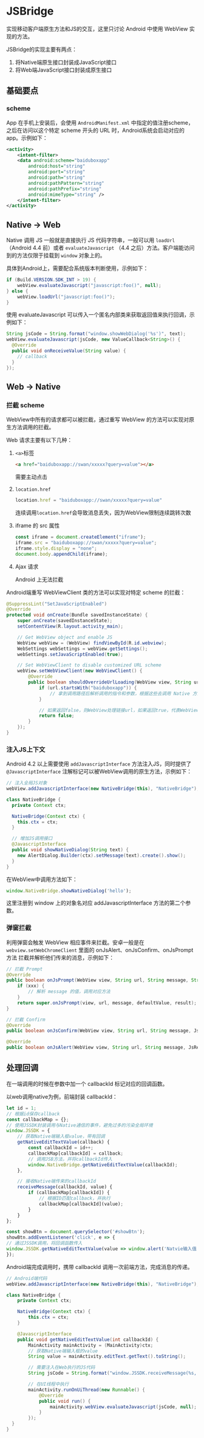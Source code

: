 # JSBridge
实现移动客户端原生方法和JS的交互，这里只讨论 Android 中使用 WebView 实现的方法。

JSBridge的实现主要有两点：
1. 将Native端原生接口封装成JavaScript接口
2. 将Web端JavaScript接口封装成原生接口

## 基础要点
### scheme
App 在手机上安装后，会使用 `AndroidManifest.xml` 中指定的值注册scheme，之后在访问以这个特定 scheme 开头的 URL 时，Android系统会启动对应的 app。示例如下：
```xml
<activity>
    <intent-filter>
    <data android:scheme="baiduboxapp"
        android:host="string"
        android:port="string"
        android:path="string"
        android:pathPattern="string"
        android:pathPrefix="string"
        android:mimeType="string" />
    </intent-filter>
</activity>
```

## Native -> Web
Native 调用 JS 一般就是直接执行 JS 代码字符串，一般可以用 `loadUrl` （Android 4.4 前）或者 `evaluateJavascript` （4.4 之后）方法。客户端能访问到的方法仅限于挂载到 `window` 对象上的。

具体到Android上，需要配合系统版本判断使用，示例如下：
```java
if (Build.VERSION.SDK_INT > 19) {
    webView.evaluateJavascript("javascript:foo()", null);
} else {
    webView.loadUrl("javascript:foo()");
}
```

使用 evaluateJavascript 可以传入一个匿名内部类来获取返回值来执行回调，示例如下：
```java
String jsCode = String.format("window.showWebDialog('%s')", text);
webView.evaluateJavascript(jsCode, new ValueCallback<String>() {
  @Override
  public void onReceiveValue(String value) {
    // callback
  }
});
```

## Web -> Native
### 拦截 scheme
WebView中所有的请求都可以被拦截，通过重写 WebView 的方法可以实现对原生方法调用的拦截。

Web 请求主要有以下几种：
1. `<a>`标签
    ```html
    <a href="baiduboxapp://swan/xxxxx?query=value"></a>
    ```
    需要主动点击
2. `location.href`
    ```js
    location.href = "baiduboxapp://swan/xxxxx?query=value"
    ```
    连续调用`location.href`会导致消息丢失，因为WebView限制连续跳转次数

3. iframe 的 src 属性
    ```js
    const iframe = document.createElement("iframe");
    iframe.src = "baiduboxapp://swan/xxxxx?query=value";
    iframe.style.display = "none";
    document.body.appendChild(iframe);
    ```
4. Ajax 请求
    
    Android 上无法拦截

Android端重写 WebViewClient 类的方法可以实现对特定 scheme 的拦截：
```java
@SuppressLint("SetJavaScriptEnabled")
@Override
protected void onCreate(Bundle savedInstanceState) {
    super.onCreate(savedInstanceState);
    setContentView(R.layout.activity_main);

    // Get WebView object and enable JS
    WebView webView = (WebView) findViewById(R.id.webview);
    WebSettings webSettings = webView.getSettings();
    webSettings.setJavaScriptEnabled(true);

    // Set WebViewClient to disable customized URL scheme
    webView.setWebViewClient(new WebViewClient() {
        @Override
        public boolean shouldOverrideUrlLoading(WebView view, String url) {
            if (url.startsWith("baiduboxapp")) {
                // 拿到调用路径后解析调用的指令和参数，根据这些去调用 Native 方法
            }

            // 如果返回false，则WebView处理链接url，如果返回true，代表WebView根据程序来执行url
            return false;
        }
    });
}
```

### 注入JS上下文
Android 4.2 以上需要使用 `addJavascriptInterface` 方法注入JS，同时提供了 `@JavascriptInterface` 注解标记可以被WebView调用的原生方法，示例如下：
```java
// 注入全局JS对象
webView.addJavascriptInterface(new NativeBridge(this), "NativeBridge");

class NativeBridge {
  private Context ctx;

  NativeBridge(Context ctx) {
    this.ctx = ctx;
  }

  // 增加JS调用接口
  @JavascriptInterface
  public void showNativeDialog(String text) {
    new AlertDialog.Builder(ctx).setMessage(text).create().show();
  }
}
```

在WebView中调用方法如下：
```js
window.NativeBridge.showNativeDialog('hello');
```
这里注册到 window 上的对象名对应 addJavascriptInterface 方法的第二个参数。

### 弹窗拦截
利用弹窗会触发 WebView 相应事件来拦截。安卓一般是在 `webview.setWebChromeClient` 里面的 onJsAlert、onJsConfirm、onJsPrompt 方法
拦截并解析他们传来的消息，示例如下：
```java
// 拦截 Prompt
@Override
public boolean onJsPrompt(WebView view, String url, String message, String defaultValue, JsPromptResult result) {
    if (xxx) {
        // 解析 message 的值，调用对应方法
    }
    return super.onJsPrompt(view, url, message, defaultValue, result);
}

// 拦截 Confirm
@Override
public boolean onJsConfirm(WebView view, String url, String message, JsResult result) // 拦截 Alert

@Override
public boolean onJsAlert(WebView view, String url, String message, JsResult result)
```

## 处理回调
在一端调用的时候在参数中加一个 callbackId 标记对应的回调函数。

以web调用native为例，前端封装 callbackId：
```js
let id = 1;
// 根据id保存callback
const callbackMap = {};
// 使用JSSDK封装调用与Native通信的事件，避免过多的污染全局环境
window.JSSDK = {
    // 获取Native端输入框value，带有回调
    getNativeEditTextValue(callback) {
        const callbackId = id++;
        callbackMap[callbackId] = callback;
        // 调用JSB方法，并将callbackId传入
        window.NativeBridge.getNativeEditTextValue(callbackId);
    },

    // 接收Native端传来的callbackId
    receiveMessage(callbackId, value) {
        if (callbackMap[callbackId]) {
            // 根据ID匹配callback，并执行
            callbackMap[callbackId](value);
        }
    }
};

const showBtn = document.querySelector('#showBtn');
showBtn.addEventListener('click', e => {
// 通过JSSDK调用，将回调函数传入
window.JSSDK.getNativeEditTextValue(value => window.alert('Natvie输入值：' + value));
});
```

Android端完成调用时，携带 callbackId 调用一次前端方法，完成消息的传递。

```java
// Android端代码
webView.addJavascriptInterface(new NativeBridge(this), "NativeBridge");

class NativeBridge {
    private Context ctx;

    NativeBridge(Context ctx) {
        this.ctx = ctx;
    }

    @JavascriptInterface
    public void getNativeEditTextValue(int callbackId) {
        MainActivity mainActivity = (MainActivity)ctx;
        // 获取Native端输入框的value
        String value = mainActivity.editText.getText().toString();

        // 需要注入在Web执行的JS代码
        String jsCode = String.format("window.JSSDK.receiveMessage(%s, '%s')", callbackId, value);

        // 在UI线程中执行
        mainActivity.runOnUiThread(new Runnable() {
            @Override
            public void run() {
                mainActivity.webView.evaluateJavascript(jsCode, null);
            }
        });
  }
}
```
